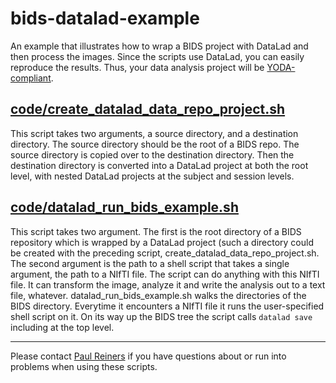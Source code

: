 # bids-datalad-example
An example that illustrates how to wrap a BIDS project with DataLad and then process the images.  Since the scripts use DataLad, you can easily reproduce the results.  Thus, your data analysis project will be [YODA-compliant](https://handbook.datalad.org/en/latest/basics/101-130-yodaproject.html).

## [code/create_datalad_data_repo_project.sh](./code/create_datalad_data_repo_project.sh)
This script takes two arguments, a source directory, and a destination directory.  The source directory should be the root of a BIDS repo.  The source directory is copied over to the destination directory.  Then the  destination directory is converted into a DataLad project at both the root level, with nested DataLad projects at the subject and session levels.

## [code/datalad_run_bids_example.sh](./code/datalad_run_bids_example.sh)
This script takes two argument.  The first is the root directory of a BIDS repository which is wrapped by a DataLad project (such a directory could be created with the preceding script, create_datalad_data_repo_project.sh.  The second argument is the path to a shell script that takes a single argument, the path to a NIfTI file.  The script can do anything with this NIfTI file.  It can transform the image, analyze it and write the analysis out to a text file, whatever.  datalad_run_bids_example.sh walks the directories of the BIDS directory.  Everytime it encounters a NIfTI file it runs the user-specified shell script on it.  On its way up the BIDS tree the script calls `datalad save` including at the top level.

<hr>

Please contact [Paul Reiners](mailto:reine097@umn.edu) if you have questions about or run into problems when using these scripts.
